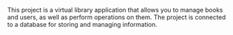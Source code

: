 This project is a virtual library application that allows you to manage books and users, as well as perform operations on them. The project is connected to a database for storing and managing information.
